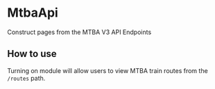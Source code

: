 # MtbaApi

Construct pages from the MTBA V3 API Endpoints

## How to use

Turning on module will allow users to view MTBA
train routes from the `/routes` path.
